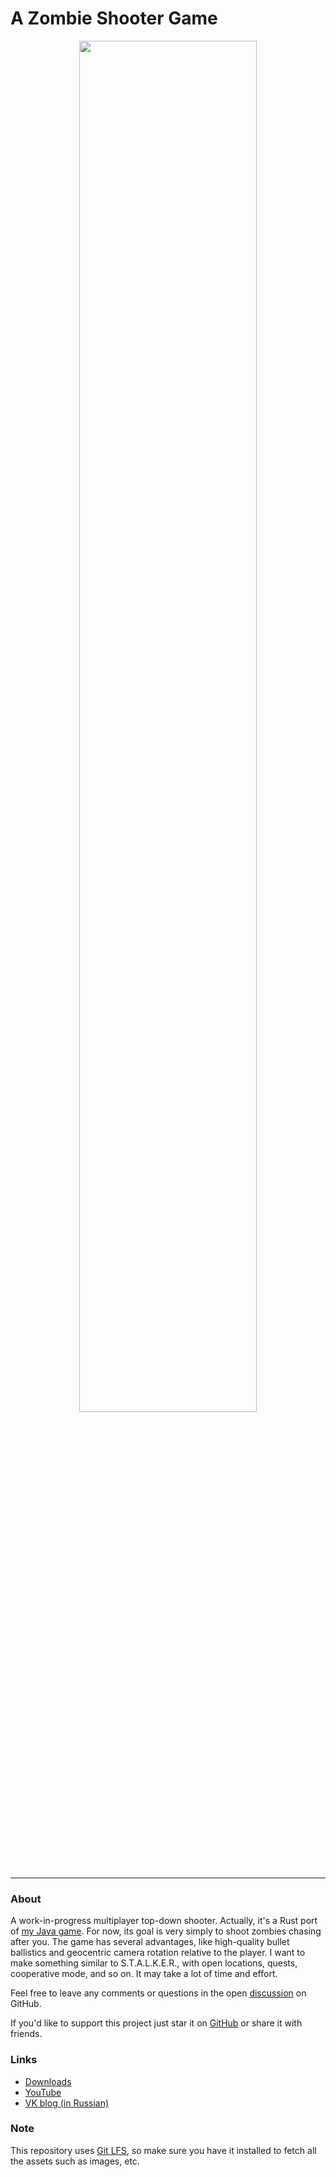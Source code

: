 # A Zombie Shooter Game

<p align="center"><img src="demo.gif" width="75%"></p>

---

### About

A work-in-progress multiplayer top-down shooter. Actually, it's a Rust port of [my Java game](https://github.com/aunmag/shooter-java). For now, its goal is very simply to shoot zombies chasing after you. The game has several advantages, like high-quality bullet ballistics and geocentric camera rotation relative to the player. I want to make something similar to S.T.A.L.K.E.R., with open locations, quests, cooperative mode, and so on. It may take a lot of time and effort.

Feel free to leave any comments or questions in the open [discussion](https://github.com/aunmag/shooter-rust/discussions/1) on GitHub.

If you'd like to support this project just star it on [GitHub](https://github.com/aunmag/shooter-rust) or share it with friends.

### Links
- [Downloads](https://github.com/aunmag/shooter-rust/releases)
- [YouTube](https://youtube.com/playlist?list=PLwfCZwsceTzLbEv_VMsAo_185FxjSRw7X)
- [VK blog (in Russian)](https://vk.com/aunmag_dev)

### Note
This repository uses [Git LFS](https://git-lfs.github.com/), so make sure you have it installed to fetch all the assets such as images, etc.
